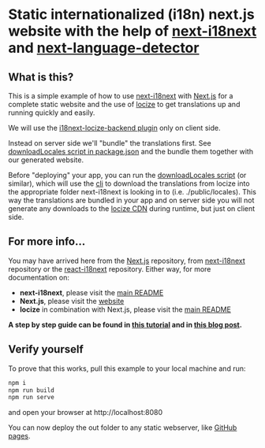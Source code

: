 # Static internationalized (i18n) next.js website with the help of [next-i18next](https://github.com/isaachinman/next-i18next) and [next-language-detector](https://github.com/adrai/next-language-detector)

## What is this?

This is a simple example of how to use [next-i18next](https://github.com/isaachinman/next-i18next) with [Next.js](https://github.com/zeit/next.js) for a complete static website and the use of [locize](https://locize.com) to get translations up and running quickly and easily.

We will use the [i18next-locize-backend plugin](https://github.com/locize/i18next-locize-backend) only on client side.

Instead on server side we'll "bundle" the translations first.
See [downloadLocales script in package.json](https://github.com/adrai/next-language-detector/blob/main/examples/client-loading/package.json#L15) and the bundle them together with our generated website.

Before "deploying" your app, you can run the [downloadLocales script](https://github.com/adrai/next-language-detector/blob/main/examples/client-loading/package.json#L15) (or similar), which will use the [cli](https://github.com/locize/locize-cli) to download the translations from locize into the appropriate folder next-i18next is looking in to (i.e. ./public/locales).
This way the translations are bundled in your app and on server side you will not generate any downloads to the [locize CDN](https://docs.locize.com/whats-inside/cdn-content-delivery-network) during runtime, but just on client side.

## For more info...

You may have arrived here from the [Next.js](https://github.com/zeit/next.js) repository, from [next-i18next](https://github.com/isaachinman/next-i18next) repository or the [react-i18next](https://github.com/i18next/react-i18next/) repository. Either way, for more documentation on:

- **next-i18next**, please visit the [main README](https://github.com/isaachinman/next-i18next)
- **Next.js**, please visit the [website](https://nextjs.org/)
- **locize** in combination with Next.js, please visit the [main README](https://github.com/locize/next-i18next-locize)

**A step by step guide can be found in [this tutorial](https://locize.com/blog/next-i18n-static/) and in [this blog post](https://locize.com/blog/next-i18next/).**


## Verify yourself

To prove that this works, pull this example to your local machine and run:

```sh
npm i
npm run build
npm run serve
```

and open your browser at http://localhost:8080

You can now deploy the out folder to any static webserver, like [GitHub pages](https://pages.github.com).
